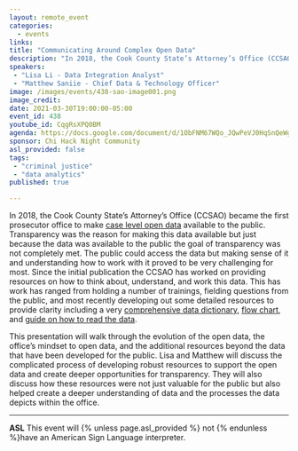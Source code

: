 ```yaml
---
layout: remote_event
categories:
  - events
links: 
title: "Communicating Around Complex Open Data"
description: "In 2018, the Cook County State’s Attorney’s Office (CCSAO) became the first prosecutor office to make case level open data available to the public. Transparency was the reason for making this data available but just because the data was available to the public the goal of transparency was not completely met. This presentation will walk through the evolution of the open data, the office’s mindset to open data, and the additional resources beyond the data that have been developed for the public."
speakers:
 - "Lisa Li - Data Integration Analyst"
 - "Matthew Saniie - Chief Data & Technology Officer"
image: /images/events/438-sao-image001.png
image_credit:
date: 2021-03-30T19:00:00-05:00
event_id: 438
youtube_id: CqgRsXPQ0BM
agenda: https://docs.google.com/document/d/1ObFNM67WQo_JQwPeVJ0HqSnQeWgrcYIAsfaFFFDtyMg/edit?usp=sharing
sponsor: Chi Hack Night Community
asl_provided: false
tags:
 - "criminal justice"
 - "data analytics"
published: true

---
```


In 2018, the Cook County State’s Attorney’s Office (CCSAO) became the first prosecutor office to make [case level open data](https://www.cookcountystatesattorney.org/about/open-data) available to the public. Transparency was the reason for making this data available but just because the data was available to the public the goal of transparency was not completely met. The public could access the data but making sense of it and understanding how to work with it proved to be very challenging for most. Since the initial publication the CCSAO has worked on providing resources on how to think about, understand, and work this data. This has work has ranged from holding a number of trainings, fielding questions from the public, and most recently developing out some detailed resources to provide clarity including a very [comprehensive data dictionary](https://www.cookcountystatesattorney.org/sites/default/files/files/documents/column_by_dataset_glossary_final_1.pdf), [flow chart](https://www.cookcountystatesattorney.org/sites/default/files/files/documents/cook_county_felony_cases_flow_chart_final_0.pdf), and [guide on how to read the data](https://www.cookcountystatesattorney.org/resources/how-read-open-data).

This presentation will walk through the evolution of the open data, the office’s mindset to open data, and the additional resources beyond the data that have been developed for the public. Lisa and Matthew will discuss the complicated process of developing robust resources to support the open data and create deeper opportunities for transparency. They will also discuss how these resources were not just valuable for the public but also helped create a deeper understanding of data and the processes the data depicts within the office.

---

**ASL** This event will {% unless page.asl_provided %} not {% endunless %}have an American Sign Language interpreter.
